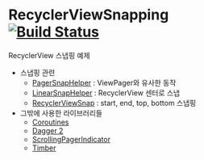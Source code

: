 # RecyclerViewSnapping [![Build Status](https://travis-ci.org/x1210x/RecyclerViewSnapping.svg?branch=master)](https://travis-ci.org/x1210x/RecyclerViewSnapping)
RecyclerView 스냅핑 예제
* 스냅핑 관련
  * [PagerSnapHelper](https://developer.android.com/reference/android/support/v7/widget/PagerSnapHelper) : ViewPager와 유사한 동작
  * [LinearSnapHelper](https://developer.android.com/reference/android/support/v7/widget/LinearSnapHelper) : RecyclerView 센터로 스냅 
  * [RecyclerViewSnap](https://github.com/rubensousa/RecyclerViewSnap) : start, end, top, bottom 스냅핑
* 그밖에 사용한 라이브러리들
  * [Coroutines](https://kotlinlang.org/docs/reference/coroutines.html)
  * [Dagger 2](https://github.com/google/dagger)
  * [ScrollingPagerIndicator](https://github.com/TinkoffCreditSystems/ScrollingPagerIndicator)
  * [Timber](https://github.com/JakeWharton/timber)